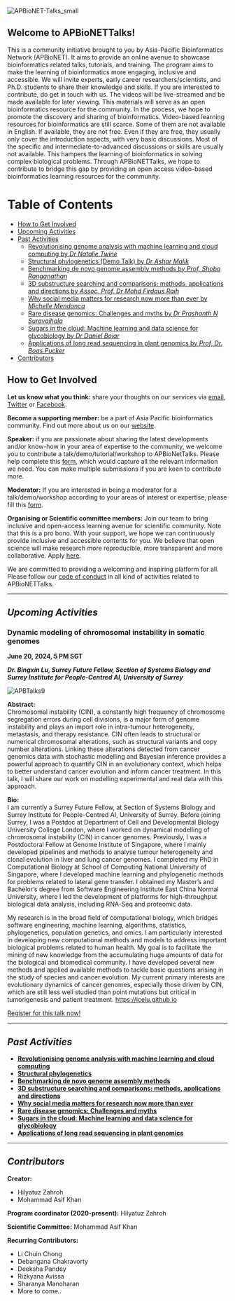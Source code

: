 ![APBioNET-Talks_small](https://user-images.githubusercontent.com/51225708/158517947-99445508-d8a6-450d-b37f-6192a1070388.png)

## **Welcome to APBioNETTalks!** 
This is a community initiative brought to you by Asia-Pacific Bioinformatics Network (APBioNET). It aims to provide an online avenue to showcase bioinformatics related talks, tutorials, and training. The program aims to make the learning of bioinformatics more engaging, inclusive and accessible. We will invite experts, early career researchers/scientists, and Ph.D. students to share their knowledge and skills. If you are interested to contribute, do get in touch with us. The videos will be live-streamed and be made available for later viewing. This materials will serve as an open bioinformatics resource for the community. In the process, we hope to promote the discovery and sharing of bioinformatics. Video-based learning resources for bioinformatics are still scarce. Some of them are not available in English. If available, they are not free. Even if they are free, they usually only cover the introduction aspects, with very basic discussions. Most of the specific and intermediate-to-advanced discussions or skills are usually not available. This hampers the learning of bioinformatics in solving complex biological problems. Through APBioNETTalks, we hope to contribute to bridge this gap by providing an open access video-based bioinformatics learning resources for the community.

Table of Contents
====================
- [How to Get Involved](#how-to-get-involved)
- [Upcoming Activities](#upcoming-activities)
- [Past Activities](#past-activities)
    + [Revolutionising genome analysis with machine learning and cloud computing by *Dr Natalie Twine*](https://github.com/APBioNET/APBioNETTalks/tree/main/APBTalks_2021_1)
    + [Structural phylogenetics (Demo Talk) by *Dr Ashar Malik*](https://github.com/APBioNET/APBioNETTalks/tree/main/APBTalks_2021_2)
    + [Benchmarking de novo genome assembly methods by *Prof. Shoba Ranganathan*](https://github.com/APBioNET/APBioNETTalks/tree/main/APBTalks_INBIOSIS_2021_1)
    + [3D substructure searching and comparisons: methods, applications and directions by *Assoc. Prof. Dr Mohd Firdaus Raih*](https://github.com/APBioNET/APBioNETTalks/tree/main/APBTalks_2021_3)
    + [Why social media matters for research now more than ever by *Michelle Mendonca*](https://github.com/APBioNET/APBioNETTalks/tree/main/APBTalks_2021_4)
    + [Rare disease genomics: Challenges and myths by *Dr Prashanth N Suravajhala*](https://github.com/APBioNET/APBioNETTalks/tree/main/APBTalks_INBIOSIS_2022_1)
    + [Sugars in the cloud: Machine learning and data science for glycobiology by *Dr Daniel Bojar*](https://github.com/APBioNET/APBioNETTalks/tree/main/APBTalks_2022_5)
    + [Applications of long read sequencing in plant genomics by *Prof. Dr. Boas Pucker*](https://github.com/APBioNET/APBioNETTalks/tree/main/APBTalks_2022_6)
- [Contributors](#contributors)


## **How to Get Involved** 
**Let us know what you think:** share your thoughts on our services via [email](secretariat@apbionet.org), [Twitter](https://twitter.com/APBioNetorg) or [Facebook](https://web.facebook.com/apbionet). 

**Become a supporting member:** be a part of Asia Pacific bioinformatics community. Find out more about us on our [website](http://www.apbionet.org/). 

**Speaker:** if you are passionate about sharing the latest developments and/or know-how in your area of expertise to the community, we welcome you to contribute a talk/demo/tutorial/workshop to APBioNetTalks. Please help complete this [form](https://bit.ly/APBioNetTalksForm2), which would capture all the relevant information we need. You can make multiple submissions if you are keen to contribute more. 

**Moderator:** If you are interested in being a moderator for a talk/demo/workshop according to your areas of interest or expertise, please fill this [form](https://bit.ly/APBioNetTalksForm2). 

**Organising or Scientific committee members:** Join our team to bring inclusive and open-access learning avenue for scientific community. Note that this is a pro bono. With your support, we hope we can continuously provide inclusive and accessible contents for you. We believe that open science will make research more reproducible, more transparent and more collaborative. Apply [here](https://bit.ly/APBioNetTalksForm2). 

We are committed to providing a welcoming and inspiring platform for all. Please follow our [code of conduct](https://apbtalks.apbionet.org/code-of-conduct/) in all kind of activities related to APBioNETTalks.

---

## *Upcoming Activities*
<!-- Stay tune for the upcoming activities. Meanwhile, you may view our previous talk from [APBioNETTalks YouTube playlist](https://www.youtube.com/playlist?list=PLM4Be87TgG8U1lx4qc1veuHynCw-fcSxi). -->
### Dynamic modeling of chromosomal instability in somatic genomes
**June 20, 2024, 5 PM SGT**

***Dr. Bingxin Lu, Surrey Future Fellow, Section of Systems Biology and Surrey Institute for People-Centred AI, University of Surrey*** 

![APBTalks9]()

**Abstract:** <br>
Chromosomal instability (CIN), a constantly high frequency of chromosome segregation errors during cell divisions, is a major form of genome instability and plays an import role in intra-tumour heterogeneity, metastasis, and therapy resistance. CIN often leads to structural or numerical chromosomal alterations, such as structural variants and copy number alterations. Linking these alterations detected from cancer genomics data with stochastic modelling and Bayesian inference provides a powerful approach to quantify CIN in an evolutionary context, which helps to better understand cancer evolution and inform cancer treatment. In this talk, I will share our work on modelling experimental and real data with this approach.

**Bio:** <br>
I am currently a Surrey Future Fellow, at Section of Systems Biology and Surrey Institute for People-Centred AI, University of Surrey.
Before joining Surrey, I was a Postdoc at Department of Cell and Developmental Biology University College London, where I worked on dynamical modelling of chromosomal instability (CIN) in cancer genomes. Previously, I was a Postdoctoral Fellow at Genome Institute of Singapore, where I mainly developed pipelines and methods to analyse tumour heterogeneity and clonal evolution in liver and lung cancer genomes. I completed my PhD in Computational Biology at School of Computing National University of Singapore, where I developed machine learning and phylogenetic methods for problems related to lateral gene transfer. I obtained my Master’s and Bachelor’s degree from Software Engineering Institute East China Normal University, where I led the development of platforms for high-throughput biological data analysis, including RNA-Seq and proteomic data.

My research is in the broad field of computational biology, which bridges software engineering, machine learning, algorithms, statistics, phylogenetics, population genetics, and omics. I am particularly interested in developing new computational methods and models to address important biological problems related to human health. My goal is to facilitate the mining of new knowledge from the accumulating huge amounts of data for the biological and biomedical community. I have developed several new methods and applied available methods to tackle basic questions arising in the study of species and cancer evolution. My current primary interests are evolutionary dynamics of cancer genomes, especially those driven by CIN, which are still less well studied than point mutations but critical in tumorigenesis and patient treatment.
https://icelu.github.io

[Register for this talk now!](https://bit.ly/apbtalks9)

---

## *Past Activities*
- [**Revolutionising genome analysis with machine learning and cloud computing**](https://github.com/APBioNET/APBioNETTalks/tree/main/APBTalks_2021_1)
- [**Structural phylogenetics**](https://github.com/APBioNET/APBioNETTalks/tree/main/APBTalks_2021_2)
- [**Benchmarking de novo genome assembly methods**](https://github.com/APBioNET/APBioNETTalks/tree/main/APBTalks_INBIOSIS_2021_1)
- [**3D substructure searching and comparisons: methods, applications and directions**](https://github.com/APBioNET/APBioNETTalks/tree/main/APBTalks_2021_3)
- [**Why social media matters for research now more than ever**](https://github.com/APBioNET/APBioNETTalks/tree/main/APBTalks_2021_4)
- [**Rare disease genomics: Challenges and myths**](https://github.com/APBioNET/APBioNETTalks/tree/main/APBTalks_INBIOSIS_2022_1)
- [**Sugars in the cloud: Machine learning and data science for glycobiology**](https://github.com/APBioNet/APBioNetTalks/tree/main/APBTalks_2022_5)
- [**Applications of long read sequencing in plant genomics**](https://github.com/APBioNET/APBioNETTalks/tree/main/APBTalks_2022_6)

---

## *Contributors*
**Creator:** 
- Hilyatuz Zahroh
- Mohammad Asif Khan

**Program coordinator (2020-present):**
Hilyatuz Zahroh

**Scientific Committee:**
Mohammad Asif Khan

**Recurring Contributors:**
- Li Chuin Chong
- Debangana Chakravorty 
- Deeksha Pandey
- Rizkyana Avissa
- Sharanya Manoharan
- More to come..
